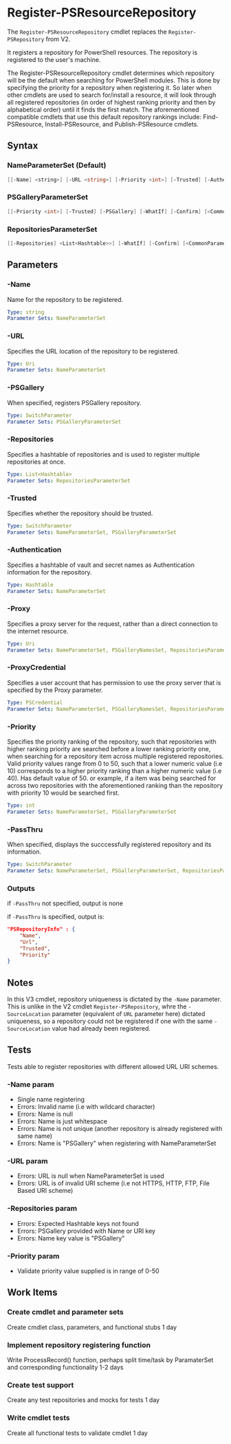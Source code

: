 # Register-PSResourceRepository

The `Register-PSResourceRepository` cmdlet replaces the `Register-PSRepository` from V2.

It registers a repository for PowerShell resources. The repository is registered to the user's machine.

The Register-PSResourceRepository cmdlet determines which repository will be the default when searching for PowerShell modules. This is done by specifying the priority for a repository when registering it. So later when other cmdlets are used to search for/install a resource, it will look through all registered repositories (in order of highest ranking priority and then by alphabetical order) until it finds the first match. The aforementioned compatible cmdlets that use this default repository rankings include: Find-PSResource, Install-PSResource, and Publish-PSResource cmdlets.

## Syntax

### NameParameterSet (Default)
``` PowerShell
[[-Name] <string>] [-URL <string>] [-Priority <int>] [-Trusted] [-Authentication] [-WhatIf] [-Confirm] [<CommonParameters>]
```

### PSGalleryParameterSet
``` PowerShell
[[-Priority <int>] [-Trusted] [-PSGallery] [-WhatIf] [-Confirm] [<CommonParameters>]
```

### RepositoriesParameterSet
``` PowerShell
[[-Repositories] <List<Hashtable>>] [-WhatIf] [-Confirm] [<CommonParameters>]
```

## Parameters

### -Name

Name for the repository to be registered.

```yml
Type: string
Parameter Sets: NameParameterSet
```

### -URL

Specifies the URL location of the repository to be registered.

```yml
Type: Uri
Parameter Sets: NameParameterSet
```

### -PSGallery

When specified, registers PSGallery repository.

```yml
Type: SwitchParameter
Parameter Sets: PSGalleryParameterSet
```

### -Repositories

Specifies a hashtable of repositories and is used to register multiple repositories at once.

```yml
Type: List<Hashtable>
Parameter Sets: RepositoriesParameterSet
```

### -Trusted

Specifies whether the repository should be trusted.

```yml
Type: SwitchParameter
Parameter Sets: NameParameterSet, PSGalleryParameterSet
```

### -Authentication

Specifies a hashtable of vault and secret names as Authentication information for the repository.

```yml
Type: Hashtable
Parameter Sets: NameParameterSet
```

### -Proxy

Specifies a proxy server for the request, rather than a direct connection to the internet resource.

```yml
Type: Uri
Parameter Sets: NameParameterSet, PSGalleryNamesSet, RepositoriesParameterSet
```

### -ProxyCredential

Specifies a user account that has permission to use the proxy server that is specified by the Proxy parameter.

```yml
Type: PSCredential
Parameter Sets: NameParameterSet, PSGalleryNamesSet, RepositoriesParameterSet
```

### -Priority

Specifies the priority ranking of the repository, such that repositories with higher ranking priority are searched before a lower ranking priority one, when searching for a repository item across multiple registered repositories. Valid priority values range from 0 to 50, such that a lower numeric value (i.e 10) corresponds to a higher priority ranking than a higher numeric value (i.e 40). Has default value of 50. or example, if a item was being searched for across two repositories with the aforementioned ranking than the repository with priority 10 would be searched first.

```yml
Type: int
Parameter Sets: NameParameterSet, PSGalleryParameterSet
```

### -PassThru

When specified, displays the succcessfully registered repository and its information.

```yml
Type: SwitchParameter
Parameter Sets: NameParameterSet, PSGalleryParameterSet, RepositoriesParameterSet
```

### Outputs

if `-PassThru` not specified, output is none

if `-PassThru` is specified, output is:

```json
"PSRepositoryInfo" : {
    "Name",
    "Url",
    "Trusted",
    "Priority"
}
```

## Notes

In this V3 cmdlet, repository uniqueness is dictated by the `-Name` parameter. This is unlike in the V2 cmdlet `Register-PSRepository`, whre the `-SourceLocation` parameter (equivalent of `URL` parameter here) dictated uniqueness, so a repository could not be registered if one with the same `-SourceLocation` value had already been registered.

## Tests

Tests able to register repositories with different allowed URL URI schemes.

### -Name param

- Single name registering
- Errors: Invalid name (i.e with wildcard character)
- Errors: Name is null
- Errors: Name is just whitespace
- Errors: Name is not unique (another repository is already registered with same name)
- Errors: Name is "PSGallery" when registering with NameParameterSet

### -URL param

- Errors: URL is null when NameParameterSet is used
- Errors: URL is of invalid URI scheme (i.e not HTTPS, HTTP, FTP, File Based URI scheme)

### -Repositories param

- Errors: Expected Hashtable keys not found
- Errors: PSGallery provided with Name or URI key
- Errors: Name key value is "PSGallery"

### -Priority param

- Validate priority value supplied is in range of 0-50

## Work Items

### Create cmdlet and parameter sets

Create cmdlet class, parameters, and functional stubs
1 day

### Implement repository registering function

Write ProcessRecord() function, perhaps split time/task by ParamaterSet and corresponding functionality
1-2 days

### Create test support

Create any test repositories and mocks for tests
1 day

### Write cmdlet tests

Create all functional tests to validate cmdlet
1 day
